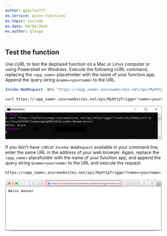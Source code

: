 ```yaml
---
author: ggailey777
ms.service: azure-functions
ms.topic: include
ms.date: 09/04/2018
ms.author: glenga
---
```

## <a name="test"></a>Test the function

Use cURL to test the deployed function on a Mac or Linux computer or using Powershell on Windows. Execute the following cURL command, replacing the `<app_name>` placeholder with the name of your function app. Append the query string `&name=<yourname>` to the URL.

```powershell
Invoke-WebRequest -Uri "https://<app_name>.azurewebsites.net/api/MyHttpTrigger?name=<yourname>"
```

```bash
curl https://<app_name>.azurewebsites.net/api/MyHttpTrigger?name=<yourname>
```  

![Function response shown in a browser.](./media/functions-test-function-code/functions-azure-cli-function-test-curl.png)  

If you don't have `cURL`or `Invoke-WebRequest` available in your command line, enter the same URL in the address of your web browser. Again, replace the `<app_name>` placeholder with the name of your function app, and append the query string `&name=<yourname>` to the URL and execute the request.

    https://<app_name>.azurewebsites.net/api/MyHttpTrigger?name=<yourname>
   
![Function response shown in a browser.](./media/functions-test-function-code/functions-azure-cli-function-test-browser.png)  
